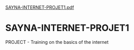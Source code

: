 [SAYNA-INTERNET-PROJET1.pdf](https://github.com/Jenna-Wendy/SAYNA-INTERNET-PROJET1/files/11125087/SAYNA-INTERNET-PROJET1.pdf)
# SAYNA-INTERNET-PROJET1
PROJECT - Training on the basics of the internet
